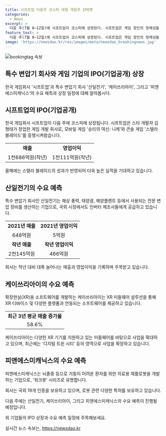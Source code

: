 ```yaml
---
title: 시프트업 다음주 코스피 대형 게임주 IPO챗
categories:
  - News
excerpt: >
  다음 주(7월 8∼12일)에 시프트업이 코스피에 상장된다. 시프트업은 게임 장인의 정체성을 앞세워 승리의 여신: 니케와 스텔라 블레이드로 성공을 거두며 전문 개발 업체로 인정받고 있다. 또한, 산일전기는 해외 시장에서 성장하는 특수 변압기 회사로 주목받고 있으며, 케이쓰리아이와 피앤에스미캐닉스는 각각 XR 소프트웨어와 의료용 로봇 분야에서 기술력을 인정받고 있는 기업이다. 이번 주 주목해야 할 IPO 일정은 7월 11일의 시프트업과 다음주의 수요 예측은 산일전기, 케이쓰리아이, 피앤에스미캐닉스의 일정이다.
feature_text: >
  다음 주(7월 8∼12일)에 시프트업이 코스피에 상장된다. 시프트업은 게임 장인의 정체성을 앞세워 승리의 여신: 니케와 스텔라 블레이드로 성공을 거두며 전문 개발 업체로 인정받고 있다. 또한, 산일전기는 해외 시장에서 성장하는 특수 변압기 회사로 주목받고 있으며, 케이쓰리아이와 피앤에스미캐닉스는 각각 XR 소프트웨어와 의료용 로봇 분야에서 기술력을 인정받고 있는 기업이다. 이번 주 주목해야 할 IPO 일정은 7월 11일의 시프트업과 다음주의 수요 예측은 산일전기, 케이쓰리아이, 피앤에스미캐닉스의 일정이다.
image: 'https://newsdao.kr/res/images/meta/newsdao_breakingnews.jpg'
---
```


<p><img src="https://newsdao.kr/res/images/meta/newsdao_breakingnews.jpg" alt="bookingtag 속보" /></p>

<h2 data-ke-size="size26">특수 변압기 회사와 게임 기업의 IPO(기업공개) 상장</h2>

<p data-ke-size="size16">한국 게임회사 '시프트업'과 특수 변압기 회사 '산일전기', '케이쓰리아이', 그리고 '피앤에스미캐닉스'의 수요 예측과 상장 일정에 대해 알아봅시다.</p>

<h2 data-ke-size="size24">시프트업의 IPO(기업공개)</h2>

<p data-ke-size="size16">한국 게임회사 시프트업이 다음 주에 코스피에 상장됩니다. 시프트업은 스타 개발자 김형태가 창업한 게임 개발 회사로, 모바일 게임 '승리의 여신: 니케'와 콘솔 게임 '스텔라 블레이드'를 흥행시켜왔습니다.</p>

<table>
  <tr>
    <td style="text-align: center; height: 17px;"><b>매출</b></td>
    <td style="text-align: center; height: 17px;"><b>영업이익</b></td>
  </tr>
  <tr>
    <td style="text-align: center; height: 17px;">1천686억원(작년)</td>
    <td style="text-align: center; height: 17px;">1천111억원(작년)</td>
  </tr>
</table>

<p data-ke-size="size16">올해에는 스텔라 블레이드의 성과가 반영되어 더욱 높은 실적을 기대하고 있습니다.</p>

<h2 data-ke-size="size24">산일전기의 수요 예측</h2>

<p data-ke-size="size16">특수 변압기 회사인 산일전기는 해상 풍력, 태양광, 해양플랜트 등에서 사용되는 전문 변압 장비를 생산하는 기업으로, 국외 시장에서도 인버터 제조사들에게 공급하고 있습니다.</p>

<table>
  <tr>
    <td style="text-align: center; height: 17px;"><b>2021년 매출</b></td>
    <td style="text-align: center; height: 17px;"><b>2021년 영업이익</b></td>
  </tr>
  <tr>
    <td style="text-align: center; height: 17px;">648억원</td>
    <td style="text-align: center; height: 17px;">5억원</td>
  </tr>
  <tr>
    <td style="text-align: center; height: 17px;"><b>작년 매출</b></td>
    <td style="text-align: center; height: 17px;"><b>작년 영업이익</b></td>
  </tr>
  <tr>
    <td style="text-align: center; height: 17px;">2천145억원</td>
    <td style="text-align: center; height: 17px;">466억원</td>
  </tr>
</table>

<p data-ke-size="size16">회사는 작년 대비 대폭 늘어나는 매출과 영업이익을 기록하며 주목받고 있습니다.</p>

<h2 data-ke-size="size24">케이쓰리아이의 수요 예측</h2>

<p data-ke-size="size16">확장현실(XR)용 소프트웨어를 개발하는 케이쓰리아이는 XR 미들웨어 설루션을 통해 XR 디바이스 및 다양한 플랫폼과 연동되는 소프트웨어를 제공하고 있습니다.</p>

<table>
  <tr>
    <td style="text-align: center; height: 17px;"><b>최근 3년 평균 매출 증가율</b></td>
  </tr>
  <tr>
    <td style="text-align: center; height: 17px;">58.6%</td>
  </tr>
</table>

<p data-ke-size="size16">케이쓰리아이는 다양한 XR 기기를 지원하고 있는 미들웨어를 바탕으로 사업을 확대하고 있으며, 최근에는 '디지털 트윈 시티' 등의 영역으로 사업을 확장하고 있습니다.</p>

<h2 data-ke-size="size24">피앤에스미캐닉스의 수요 예측</h2>

<p data-ke-size="size16">피앤에스미캐닉스는 뇌졸중 등으로 거동이 어려운 환자를 위한 의료용 재활로봇을 개발하는 기업으로, '워크봇' 시리즈로 유명합니다.</p>

<p data-ke-size="size16">회사는 국외 19개 인증을 보유하고 있으며, 로봇 관련 다양한 특허를 보유하고 있습니다.</p>

<p data-ke-size="size16">다음 주에는 산일전기, 케이쓰리아이, 그리고 피앤에스미캐닉스의 수요 예측이 진행될 예정입니다.</p>

<p data-ke-size="size16">위 기업들의 IPO 상장과 수요 예측 일정에 주목해보세요.</p>
실시간 뉴스 속보는, <a href="https://newsdao.kr" rel="dofollow">https://newsdao.kr</a>


